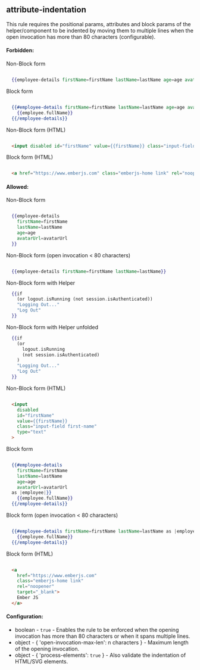 ## attribute-indentation

This rule requires the positional params, attributes and block params of the helper/component to be indented by moving them to multiple lines when the open invocation has more than 80 characters (configurable).

#### Forbidden:

Non-Block form
``` hbs

  {{employee-details firstName=firstName lastName=lastName age=age avatarUrl=avatarUrl}}
```

Block form
``` hbs

  {{#employee-details firstName=firstName lastName=lastName age=age avatarUrl=avatarUrl as |employee|}}
    {{employee.fullName}}
  {{/employee-details}}
```

Non-Block form (HTML)
``` html

  <input disabled id="firstName" value={{firstName}} class="input-field first-name" type="text">
```

Block form (HTML)
``` html

  <a href="https://www.emberjs.com" class="emberjs-home link" rel="noopener" target="_blank">Ember JS</a>
```

#### Allowed:

Non-Block form
``` hbs

  {{employee-details
    firstName=firstName
    lastName=lastName
    age=age
    avatarUrl=avatarUrl
  }}
```

Non-Block form (open invocation < 80 characters)
``` hbs

  {{employee-details firstName=firstName lastName=lastName}}
```

Non-Block form with Helper
```hbs
  {{if
    (or logout.isRunning (not session.isAuthenticated))
    "Logging Out..."
    "Log Out"
  }}
```

Non-Block form with Helper unfolded
```hbs
  {{if
    (or
      logout.isRunning
      (not session.isAuthenticated)
    )
    "Logging Out..."
    "Log Out"
  }}
```

Non-Block form (HTML)
``` html

  <input
    disabled
    id="firstName"
    value={{firstName}}
    class="input-field first-name"
    type="text"
  >
```

Block form
``` hbs

  {{#employee-details
    firstName=firstName
    lastName=lastName
    age=age
    avatarUrl=avatarUrl
  as |employee|}}
    {{employee.fullName}}
  {{/employee-details}}
```

Block form (open invocation < 80 characters)
``` hbs

  {{#employee-details firstName=firstName lastName=lastName as |employee|}}
    {{employee.fullName}}
  {{/employee-details}}
```

Block form (HTML)
``` html

  <a
    href="https://www.emberjs.com"
    class="emberjs-home link"
    rel="noopener"
    target="_blank">
    Ember JS
  </a>
```

#### Configuration:
  * boolean - `true` - Enables the rule to be enforced when the opening invocation has more than 80 characters or when it spans multiple lines.
  * object - { 'open-invocation-max-len': n characters } - Maximum length of the opening invocation.
  * object - { 'process-elements': `true` } - Also validate the indentation of HTML/SVG elements.
